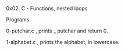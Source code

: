 0x02. C - Functions, nested loops

Programs

0-putchar.c , prints _ putchar and return 0.

1-alphabet.c , prints the alphabet, in lowercase.
